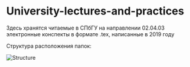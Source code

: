 # University-lectures-and-practices
Здесь хранятся читаемые в СПбГУ на направлении 02.04.03 электронные конспекты в формате .tex, написанные в 2019 году

Структура расположения папок:

![Structure](https://github.com/KostinP/University-lectures-and-practices/blob/master/structure.png)
